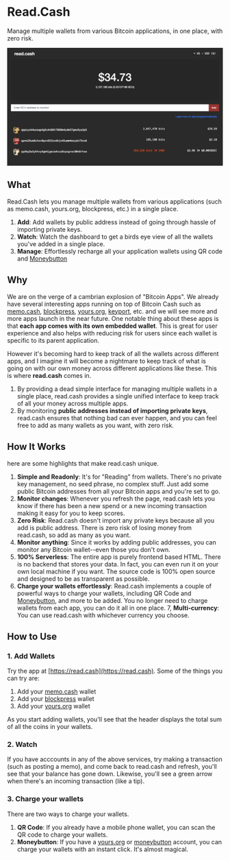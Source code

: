 # Read.Cash

Manage multiple wallets from various Bitcoin applications, in one place, with zero risk.

![screenshot](./screenshot.png)

## What

Read.Cash lets you manage multiple wallets from various applications (such as memo.cash, yours.org, blockpress, etc.) in a single place.

1. **Add**: Add wallets by public address instead of going through hassle of importing private keys.
2. **Watch**: Watch the dashboard to get a birds eye view of all the wallets you've added in a single place.
3. **Manage**: Effortlessly recharge all your application wallets using QR code and [Moneybutton](https://moneybutton.com)

## Why

We are on the verge of a cambrian explosion of "Bitcoin Apps". We already have several interesting apps running on top of Bitcoin Cash such as [memo.cash](https://memo.cash), [blockpress](https://www.blockpress.com), [yours.org](https://yours.org), [keyport](https://keyport.cash), etc. and we will see more and more apps launch in the near future. One notable thing about these apps is that **each app comes with its own embedded wallet**. This is great for user experience and also helps with reducing risk for users since each wallet is specific to its parent application.

However it's becoming hard to keep track of all the wallets across different apps, and I imagine it will become a nightmare to keep track of what is going on with our own money across different applications like these. This is where **read.cash** comes in.

1. By providing a dead simple interface for managing multiple wallets in a single place, read.cash provides a single unified interface to keep track of all your money across multiple apps.
2. By monitoring **public addresses instead of importing private keys**, read.cash ensures that nothing bad can ever happen, and you can feel free to add as many wallets as you want, with zero risk.

## How It Works

here are some highlights that make read.cash unique.

1. **Simple and Readonly**: It's for "Reading" from wallets. There's no private key management, no seed phrase, no complex stuff. Just add some public Bitcoin addresses from all your Bitcoin apps and you're set to go.
2. **Monitor changes**: Whenever you refresh the page, read.cash lets you know if there has been a new spend or a new incoming transaction making it easy for you to keep scores. 
3. **Zero Risk**: Read.cash doesn't import any private keys because all you add is public address. There is zero risk of losing money from read.cash, so add as many as you want.
4. **Monitor anything**: Since it works by adding public addresses, you can monitor any Bitcoin wallet--even those you don't own.
5. **100% Serverless**: The entire app is purely frontend based HTML. There is no backend that stores your data. In fact, you can even run it on your own local machine if you want. The source code is 100% open source and designed to be as transparent as possible.
6. **Charge your wallets effortlessly**: Read.cash implements a couple of powerful ways to charge your wallets, including QR Code and [Moneybutton](https://moneybutton.com), and more to be added. You no longer need to charge wallets from each app, you can do it all in one place.
7, **Multi-currency**: You can use read.cash with whichever currency you choose.

## How to Use

### 1. Add Wallets

Try the app at [https://read.cash](https://read.cash). Some of the things you can try are:

1. Add your [memo.cash](https://memo.cash) wallet
2. Add your [blockpress](https://www.blockpress.com) wallet
3. Add your [yours.org](https://yours.org) wallet

As you start adding wallets, you'll see that the header displays the total sum of all the coins in your wallets.

### 2. Watch 

If you have acccounts in any of the above services, try making a transaction (such as posting a memo), and come back to read.cash and refresh, you'll see that your balance has gone down. Likewise, you'll see a green arrow when there's an incoming transaction (like a tip).

### 3. Charge your wallets

There are two ways to charge your wallets.

1. **QR Code**: If you already have a mobile phone wallet, you can scan the QR code to charge your wallets.
2. **Moneybutton**: If you have a [yours.org](https://yours.org) or [moneybutton](https://moneybutton.com) account, you can charge your wallets with an instant click. It's almost magical.
